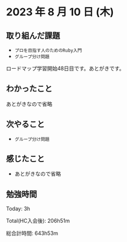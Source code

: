 # 2023 年 8 月 10 日 (木)

## 取り組んだ課題

- `プロを目指す人のためのRuby入門`
- `グループ分け問題`

ロードマップ学習開始48日目です。あとがきです。

## わかったこと

あとがきなので省略

## 次やること

- `グループ分け問題`

## 感じたこと

- あとがきなので省略


## 勉強時間

Today: 3h

Total(HC入会後): 206h51m

総合計時間: 643h53m
